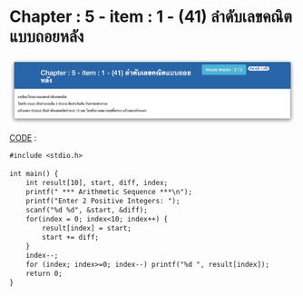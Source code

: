 # Chapter : 5 - item : 1 - (41) ลำดับเลขคณิตแบบถอยหลัง

![img](./assets/1.jpg)

[CODE][file] :
```
#include <stdio.h>

int main() {
    int result[10], start, diff, index;
    printf(" *** Arithmetic Sequence ***\n");
    printf("Enter 2 Positive Integers: ");
    scanf("%d %d", &start, &diff);
    for(index = 0; index<10; index++) {
        result[index] = start;
        start += diff;
    }
    index--;
    for (index; index>=0; index--) printf("%d ", result[index]);
    return 0;
}
```

[file]: ./src/01.c
